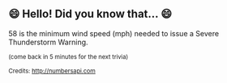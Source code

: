 ## :smile: Hello! Did you know that... :smile:
58 is the minimum wind speed (mph) needed to issue a Severe Thunderstorm Warning.

<sup>(come back in 5 minutes for the next trivia)</sup>


<sup>Credits: http://numbersapi.com</sup>
